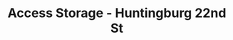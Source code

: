 ---
title: "Access Storage - Huntingburg 22nd St"
url: /huntingburg/access-storage-huntingburg-22nd-st/
shop: Mieten
---